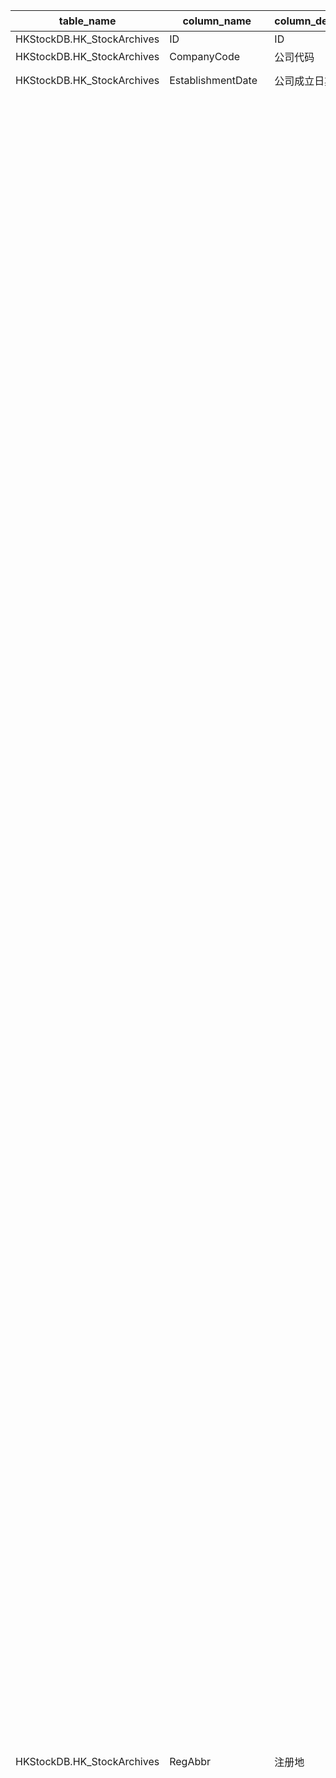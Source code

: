 | table_name | column_name | column_description | 注释| Annotation | 数据示例 |
|---|---|---|---|---|---|
| HKStockDB.HK_StockArchives | ID| ID | || 177497979062 |
| HKStockDB.HK_StockArchives | CompanyCode | 公司代码 | || 1000143|
| HKStockDB.HK_StockArchives | EstablishmentDate | 公司成立日期 | || 1989-11-22 12:00:00.000|
| HKStockDB.HK_StockArchives | RegAbbr | 注册地 | 注册地点(RegAbbr)与(CT_SystemConst)表中的DM字段关联，令LB = 1023，得到注册地点的具体描述：3-中国港澳台，4-中东地区，7-国际，100-亚洲，101-阿富汗，102-巴林，103-孟加拉国，104-不丹，105-文莱，106-缅甸，107-柬埔寨，108-塞浦路斯，109-朝鲜，110-中国香港，111-印度，112-印度尼西亚，113-伊朗，114-伊拉克，115-以色列，116-日本，117-约旦，118-科威特，119-老挝，120-黎巴嫩，121-中国澳门，122-马来西亚，123-马尔代夫，124-蒙古，125-尼泊尔，126-阿曼，127-巴基斯坦，128-巴勒斯坦，129-菲律宾，130-卡塔尔，131-沙特阿拉伯，132-新加坡，133-韩国，134-斯里兰卡，135-叙利亚，136-泰国，137-土耳其，138-阿拉伯联合酋长国，139-也门共和国，141-越南，142-中国，143-中国台湾，144-东帝汶，199-亚洲其他，200-非洲，201-阿尔及利亚，202-安哥拉，203-贝宁，204-博茨瓦那，205-布隆迪，206-喀麦隆，207-加那利群岛，208-佛得角，209-中非，210-塞卜泰(休达)，211-乍得，212-科摩罗，213-刚果，214-吉布提，215-埃及，216-赤道几内亚，217-埃塞俄比亚，218-加蓬，219-冈比亚，220-加纳，221-几内亚，222-几内亚(比绍)，223-科特迪瓦，224-肯尼亚，225-利比里亚，226-利比亚，227-马达加斯加，228-马拉维，229-马里，230-毛里塔尼亚，231-毛里求斯，232-摩洛哥，233-莫桑比克，234-纳米比亚，235-尼日尔，236-尼日利亚，237-留尼汪，238-卢旺达，239-圣多美和普林西比，240-塞内加尔，241-塞舌尔，242-塞拉利昂，243-索马里，244-南非，245-西撒哈拉，246-苏丹，247-坦桑尼亚，248-多哥，249-突尼斯，250-乌干达，251-布基纳法索，252-扎伊尔，253-赞比亚，254-津巴布韦，255-莱索托，256-梅利利亚，257-斯威士兰，258-厄立特里亚，259-马约特岛，260-刚果民主共和国，299-非洲其他，300-欧洲，301-比利时，302-丹麦，303-英国，304-德国，305-法国，306-爱尔兰，307-意大利，308-卢森堡，309-荷兰，310-希腊，311-葡萄牙，312-西班牙，313-阿尔巴尼亚，314-安道尔，315-奥地利，316-保加利亚，318-芬兰，320-直布罗陀，321-匈牙利，322-冰岛，323-列支敦士登，324-马耳他，325-摩纳哥，326-挪威，327-波兰，328-罗马尼亚，329-圣马力诺，330-瑞典，331-瑞士，334-爱沙尼亚，335-拉脱维亚，336-立陶宛，337-格鲁吉亚，338-亚美尼亚，339-阿塞拜疆，340-白俄罗斯，341-哈萨克斯坦，342-吉尔吉斯，343-摩尔多瓦，344-俄罗斯，345-塔吉克斯坦，346-土库曼斯坦，347-乌克兰，348-乌兹别克斯坦，349-南斯拉夫联盟共和国，350-斯洛文尼亚共和国，351-克罗地亚共和国，352-捷克共和国，353-斯洛伐克共和国，354-前南斯拉夫马其顿共和国，355-波斯尼亚-黑塞哥维那共和国，356-法罗群岛，357-梵蒂冈城国，358-塞尔维亚和黑山，359-塞尔维亚共和国，360-黑山共和国，361-苏联，399-欧洲其他，400-拉丁美洲，401-安提瓜和巴布达，402-阿根廷，403-阿鲁巴岛，404-巴哈马，405-巴巴多斯，406-伯利兹，408-玻利维亚，409-博内尔，410-巴西，411-开曼群岛，412-智利，413-哥伦比亚，414-多米尼克，415-哥斯达黎加，416-古巴，417-库腊索岛，418-多米尼加共和国，419-厄瓜多尔，420-法属圭亚那，421-格林纳达，422-瓜德罗普，423-危地马拉，424-圭亚那，425-海地，426-洪都拉斯，427-牙买加，428-马提尼克，429-墨西哥，430-蒙特塞拉特，431-尼加拉瓜，432-巴拿马，433-巴拉圭，434-秘鲁，435-波多黎各，436-萨巴，437-圣卢西亚，438-圣马丁岛，439-圣文森特和格林纳丁斯，440-萨尔瓦多，441-苏里南，442-特立尼达和多巴哥，443-特克斯和凯科斯群岛，444-乌拉圭，445-委内瑞拉，446-英属维尔京群岛，447-圣其茨--尼维斯，448-荷属安地列斯群岛，499-拉丁美洲其他，500-北美洲，501-加拿大，502-美国，503-格陵兰，504-百慕大，505-泽西岛，599-北美洲其他，600-大洋洲，601-澳大利亚，602-库克群岛，603-斐济，604-盖比群岛，605-马克萨斯群岛，606-瑙鲁，607-新喀里多尼亚，608-瓦努阿图，609-新西兰，610-诺福克岛，611-巴布亚新几内亚，612-社会群岛，613-所罗门群岛，614-汤加，615-土阿莫土群岛，616-土布艾群岛，617-萨摩亚，618-基里巴斯，619-图瓦卢，620-密克罗尼西亚联邦，621-马绍尔群岛共和国，622-贝劳共和国，623-帕劳共和国，624-瓦利斯和浮图纳，625-法属波利尼西亚，626-圣皮埃尔和密克隆，699-大洋洲其他，701-国(地)别不详的，702-联合国和其他国际组织，703-亚太经济合作组织，704-东南亚国家联盟，705-欧洲联盟，706-独立国家联合体，707-经济合作与发展组织(OECD)，708-经合组织北美，709-经合组织亚洲大洋洲，710-经合组织欧洲，711-欧英EFTA，901-欧元区，903-欧盟15国，905-欧盟25国，906-欧盟27国，907-欧盟其他，909-全球。 | The registration location (RegAbbr) is associated with the DM field in the (CT_SystemConst) table, setting LB = 1023, the specific description of the registration location is as follows: 3-Hong Kong, Macau, and Taiwan, China, 4-Middle East, 7-International, 100-Asia, 101-Afghanistan, 102-Bahrain, 103-Bangladesh, 104-Bhutan, 105-Brunei, 106-Myanmar, 107-Cambodia, 108-Cyprus, 109-North Korea, 110-Hong Kong, China, 111-India, 112-Indonesia, 113-Iran, 114-Iraq, 115-Israel, 116-Japan, 117-Jordan, 118-Kuwait, 119-Laos, 120-Lebanon, 121-Macau, China, 122-Malaysia, 123-Maldives, 124-Mongolia, 125-Nepal, 126-Oman, 127-Pakistan, 128-Palestine, 129-Philippines, 130-Qatar, 131-Saudi Arabia, 132-Singapore, 133-South Korea, 134-Sri Lanka, 135-Syria, 136-Thailand, 137-Turkey, 138-United Arab Emirates, 139-Yemen Republic, 141-Vietnam, 142-China, 143-Taiwan, China, 144-East Timor, 199-Other Asia, 200-Africa, 201-Algeria, 202-Angola, 203-Benin, 204-Botswana, 205-Burundi, 206-Cameroon, 207-Canary Islands, 208-Cape Verde, 209-Central Africa, 210-Septa (Xueta), 211-Chad, 212-Comoros, 213-Congo, 214-Djibouti, 215-Egypt, 216-Equatorial Guinea, 217-Ethiopia, 218-Gabon, 219-Gambia, 220-Ghana, 221-Guinea, 222-Guinea-Bissau, 223-Côte d'Ivoire, 224-Kenya, 225-Liberia, 226-Libya, 227-Madagascar, 228-Malawi, 229-Mali, 230-Mauritania, 231-Mauritius, 232-Morocco, 233-Mozambique, 234-Namibia, 235-Niger, 236-Nigeria, 237-Reunion, 238-Rwanda, 239-São Tomé and Príncipe, 240-Senegal, 241-Seychelles, 242-Sierra Leone, 243-Somalia, 244-South Africa, 245-Western Sahara, 246-Sudan, 247-Tanzania, 248-Togo, 249-Tunisia, 250-Uganda, 251-Burkina Faso, 252-Zaire, 253-Zambia, 254-Zimbabwe, 255-Lesotho, 256-Melilla, 257-Swaziland, 258-Eritrea, 259-Mayotte, 260-Democratic Republic of the Congo, 299-Other Africa, 300-Europe, 301-Belgium, 302-Denmark, 303-United Kingdom, 304-Germany, 305-France, 306-Ireland, 307-Italy, 308-Luxembourg, 309-Netherlands, 310-Greece, 311-Portugal, 312-Spain, 313-Albania, 314-Andorra, 315-Austria, 316-Bulgaria, 318-Finland, 320-Gibraltar, 321-Hungary, 322-Iceland, 323-Liechtenstein, 324-Malta, 325-Monaco, 326-Norway, 327-Poland, 328-Romania, 329-San Marino, 330-Sweden, 331-Switzerland, 334-Estonia, 335-Latvia, 336-Lithuania, 337-Georgia, 338-Armenia, 339-Azerbaijan, 340-Belarus, 341-Kazakhstan, 342-Kyrgyzstan, 343-Moldova, 344-Russia, 345-Tajikistan, 346 | 504|
| HKStockDB.HK_StockArchives | Business| 公司业务 | || 深圳国际控股有限公司是一家主要从事收费公路业务的投资 |
| HKStockDB.HK_StockArchives | InduCHKE| 所属行业-港交所| 所属行业-港交所（InduCHKE）:目前字段在该表已经不维护。| Industry - HKEX (InduCHKE): The current field is no longer maintained in this table. | 900|
| HKStockDB.HK_StockArchives | InduCHS | 所属行业-恒生| 所属行业-恒生（InduCHS）：目前字段在该表已经不维护，可以在 港股公司行业划分表HK_ExgIndustry获取到对应的行业分类。 | Industry - Hang Seng (InduCHS): The current field is no longer maintained in this table and the corresponding industry classification can be obtained from the HK_ExgIndustry table for stock companies in Hong Kong.| 10304|
| HKStockDB.HK_StockArchives | Chairman| 主席 | || 李海涛 |
| HKStockDB.HK_StockArchives | CompanySecretary| 公司秘书 | || 刘旺新\林婉玲|
| HKStockDB.HK_StockArchives | CertifiedAccountant | 合资格会计师 | || null |
| HKStockDB.HK_StockArchives | RegisteredOffice| 注册办事处 | || Clarendon House, 2 Church Stre |
| HKStockDB.HK_StockArchives | GeneralOffice | 总办事处及主要营业地点 | || 九龙尖沙咀东部科学馆道1号康宏广场南座22楼2206-220|
| HKStockDB.HK_StockArchives | Registrars| 股份过户处(香港) | || 登捷时有限公司(香港湾仔告士打道56号东亚银行港湾中心地下) |
| HKStockDB.HK_StockArchives | Tel | 电话 | || (0755)83079990;(0755)83079999; |
| HKStockDB.HK_StockArchives | Fax | 传真 | || (0755)83079988;(852)27395123 |
| HKStockDB.HK_StockArchives | Eail| 邮箱 | || info@szihl.com |
| HKStockDB.HK_StockArchives | Website | 公司网址 | || http://www.szihl.com |
| HKStockDB.HK_StockArchives | BriefIntroduction | 公司简介 | || 本集团以粤港澳大湾区、长三角、京津冀以及主要物流节点 |
| HKStockDB.HK_StockArchives | XGRQ| 修改日期 | || 2024-10-21 09:51:01.550|
| HKStockDB.HK_StockArchives | JSID| JSID | || 783051438288 |
| HKStockDB.HK_StockArchives | CompanyType | 企业类别 | 公司类别(CompanyType)与(CT_SystemConst)表中的DM字段关联，令LB = 1501，得到公司类别的具体描述：1-境内注册内地国资控制，2-境内注册内地个人控制，5-境外注册内地国资控制，6-境外注册内地个人控制，9-其他。| The company category (CompanyType) is associated with the DM field in the (CT_SystemConst) table, with LB set to 1501, the specific description of the company category is as follows: 1-Inland registered, controlled by inland state-owned assets, 2-Inland registered, controlled by inland individuals, 5-Overseas registered, controlled by inland state-owned assets, 6-Overseas registered, controlled by inland individuals, 9-Other.| 5|
| HKStockDB.HK_StockArchives | CompanyTypeDesc | 公司类别描述 | || 境外注册内地国资控制 |
| HKStockDB.HK_StockArchives | ChiName | 中文名称 | || 深圳国际控股有限公司 |
| HKStockDB.HK_StockArchives | AuditInstitution| 审计机构 | || 德勤·关黄陈方会计师行|
| HKStockDB.HK_StockArchives | RegCapital| 注册资本(元) | || 300000.0 |
| HKStockDB.HK_StockArchives | RegCapitalCurrency| 注册资本货币单位 | 注册资本货币单位(RegCapitalCurrency)与(CT_SystemConst)表中的DM字段关联，令LB = 1548，得到注册资本货币单位的具体描述：1000-美元，1100-港元，1110-印度卢比，1120-印度尼西亚卢比，1130-伊朗里亚尔，1140-波兰兹罗提，1150-匈牙利福林，1160-日本元，1161-欧洲日元(离岸)，1170-约旦第纳尔，1180-科威特第纳尔，1190-阿联酋迪拉姆，1200-亚美尼亚德拉姆，1210-澳门元，1220-马来西亚林吉特，1230-安第列斯群岛盾，1240-安哥拉宽扎，1250-尼泊尔卢比，1260-哈萨克斯坦坚戈，1270-巴基斯坦卢比，1280-阿鲁巴岛弗罗林，1290-菲律宾比索，1300-阿塞拜疆马纳特，1310-波斯尼亚马克，1320-新加坡元，1330-韩国元，1340-孟加拉塔卡，1350-百慕大元，1360-泰国铢，1370-沙特里亚尔，1380-文莱林吉特，1390-不丹努尔特鲁姆，1400-博茨瓦纳普拉，1410-白俄罗斯卢布，1420-人民币元，1430-台湾元，1440-伯利兹元，1450-南苏丹镑，1460-世界投资报告法郎，1470-佛得角埃斯库多，1480-厄立特里亚纳克法，1490-埃塞俄比亚比尔，1500-福克兰群岛镑，1510-格鲁吉亚拉里，1520-直布罗陀镑，1530-克罗地亚库纳，1540-以色列新谢克尔，1550-吉尔吉斯斯坦索姆，1560-开曼群岛元，1570-莱索托马洛蒂，1580-摩尔多瓦列伊，1590-马其顿第纳尔，1600-蒙古图格里克，1610-马拉维克瓦查，1620-梅蒂卡尔，1630-纳米比亚元，1640-巴布亚新几内亚基那，1650-塞尔维亚第纳尔，1660-圣赫勒拿群岛磅，1670-圣多美和普林西比多布拉，1680-太平洋法郎，1690-非共体法郎，1700-斯威士兰里兰吉尼，1710-塔吉克斯坦索莫尼，1720-土库曼斯坦马纳特，1730-汤加潘加，1740-乌克兰格里夫纳，1750-乌兹别克斯坦苏姆，1760-瓦努阿图瓦图，1770-萨摩亚塔拉，1780-中非金融合作法郎，1790-东加勒比元，1800-哈萨克斯坦腾格(废弃)，1810-人民币(离岸)，2470-坦桑尼亚先令，3000-欧元，3010-比利时法郎，3020-丹麦克朗，3030-英镑，3040-德国马克，3050-法国法郎，3070-意大利里拉，3090-荷兰盾，3120-西班牙比塞塔，3150-奥地利先令，3180-芬兰马克，3260-挪威克朗，3300-瑞典克朗，3310-瑞士法郎，3311-记帐瑞士法郎，3313-清算瑞士法郎，3440-俄罗斯卢布，4100-巴西雷亚尔，4290-墨西哥比索，5010-加拿大元，6010-澳大利亚元，6090-新西兰元，7101-刚果法郎，7103-尼日利亚奈拉，7105-越南盾，7107-肯尼亚先令，7109-卢森堡法郎，7111-摩洛哥迪拉姆，7113-南非兰特，7115-斯里兰卡卢比，7117-新苏丹磅，7119-也门里亚尔(废弃)，7121-爱尔兰镑，8000-阿尔巴尼亚列克，8010-阿尔及利亚第纳尔，8020-阿富汗尼，8030-阿根廷比索，8040-也门里亚尔，8050-阿曼里亚尔，8060-埃及镑，8070-巴巴多斯元，8080-巴哈马元，8090-巴拉圭瓜拉尼，8100-巴林第纳尔，8110-巴拿马巴波亚，8120-保加利亚列弗，8130-冰岛克朗，8140-波兰兹罗提(废弃)，8150-玻利维亚诺，8160-布隆迪法郎，8170-朝鲜圆，8180-赤道几内亚埃奎勒，8190-多米尼加比索，8200-厄瓜多尔苏克雷，8210-斐济元，8220-冈比亚法拉西，8230-哥伦比亚比索，8240-哥斯达黎加科朗，8250-古巴比索，8260-圭亚那元，8270-海地古德，8280-洪都拉斯伦皮拉，8290-吉布提法郎，8300-几内亚法郎，8310-几内亚比索，8320-加纳塞地，8330-柬埔寨瑞尔，8340-捷克克朗，8350-津巴布韦元，8360-卡塔尔里亚尔，8370-科摩罗法郎，8380-老挝基普，8390-黎巴嫩镑，8400-利比里亚元，8410-利比亚第纳尔，8420-卢旺达法郎，8430-罗马尼亚列伊，8440-马达加斯加阿里亚里，8450-马尔代夫卢比，8460-马耳他镑，8470-毛里求斯卢比，8480-毛里塔尼亚乌吉亚，8490-秘鲁新索尔，8500-缅甸元，8510-也门第纳尔，8520-南斯拉夫新第纳尔，8530-尼加拉瓜科多巴，8540-埃斯库多，8550-萨尔瓦多科朗，8560-塞拉里昂利昂，8570-塞浦路斯镑，8580-塞舌尔卢比，8590-沙特阿拉伯亚尔(废弃)，8600-苏里南元，8610-所罗门元，8620-索马里先令，8630-特立尼达多巴哥元，8640-突尼斯第纳尔，8650-土耳其里拉，8660-危地马拉格查尔，8670-委内瑞拉玻利瓦尔，8680-乌干达先令，8690-乌拉圭新比索，8700-希腊德拉马克，8710-匈牙利福林(废弃)，8720-叙利亚镑，8730-牙买加元，8740-伊拉克第纳尔，8750-赞比亚克瓦查，8760-扎伊尔，8770-智利比索，8780-玻利维亚Mvdol基金，8790-智利CUF基金，8800-哥伦比亚实际价值单位，8810-古巴可兑换比索，8820-墨西哥UDI基金，8830-莫桑比克梅蒂卡尔(废弃)，8840-东帝汶埃斯库多，9000-本币(废弃)，9900-其他货币，9901-本地货币，9990-特别提款权，9999-各币种折合美元。| The registered capital currency unit (RegCapitalCurrency) is associated with the DM field in the CT_SystemConst table. When LB = 1548, the specific description of the registered capital currency unit is as follows: 1000-USD, 1100-HKD, 1110-Indian Rupee, 1120-Indonesian Rupiah, 1130-Iranian Rial, 1140-Polish Zloty, 1150-Hungarian Forint, 1160-Japanese Yen, 1161-European Yen (offshore), 1170-Jordanian Dinar, 1180-Kuwaiti Dinar, 1190-Emirati Dirham, 1200-Armenian Dram, 1210-Macao Pataca, 1220-Malaysian Ringgit, 1230-Netherlands Antillean Guilder, 1240-Angolan Kwanza, 1250-Nepalese Rupee, 1260-Kazakhstani Tenge, 1270-Pakistani Rupee, 1280-Aruba Florin, 1290-Philippine Peso, 1300-Azerbaijani Manat, 1310-Bosnia and Herzegovina Convertible Mark, 1320-Singapore Dollar, 1330-Korean Won, 1340-Bangladeshi Taka, 1350-Bermuda Dollar, 1360-Thai Baht, 1370-Saudi Riyal, 1380-Brunei Dollar, 1390-Bhutanese Ngultrum, 1400-Botswana Pula, 1410-Belarusian Ruble, 1420-Chinese Yuan, 1430-Taiwan Dollar, 1440-Belize Dollar, 1450-South Sudan Pound, 1460-World Investment Report Franc, 1470-Cape Verdean Escudo, 1480-Eritrean Nakfa, 1490-Ethiopian Birr, 1500-Falkland Islands Pound, 1510-Georgian Lari, 1520-Gibraltar Pound, 1530-Croatian Kuna, 1540-Israeli New Shekel, 1550-Kyrgyzstani Som, 1560-Cayman Islands Dollar, 1570-Lesotho Loti, 1580-Moldovan Leu, 1590-Macedonian Denar, 1600-Mongolian Tugrik, 1610-Malawian Kwacha, 1620-Metical, 1630-Namibian Dollar, 1640-Papua New Guinea Kina, 1650-Serbian Dinar, 1660-St. Helena Pound, 1670-São Tomé and Príncipe Dobra, 1680-Pacific Franc, 1690-CFA Franc BCEAO, 1700-Swaziland Lilangeni, 1710-Tajikistani Somoni, 1720-Turkmenistani Manat, 1730-Tongan Pa'anga, 1740-Ukrainian Hryvnia, 1750-Uzbekistani Sum, 1760-Vanuatu Vatu, 1770-Samoan Tala, 1780-CFA Franc BEAC, 1790-East Caribbean Dollar, 1800-Kazakhstani Tenge (abolished), 1810-Offshore Chinese Yuan, 2470-Tanzanian Shilling, 3000-Euro, 3010-Belgian Franc, 3020-Danish Krone, 3030-British Pound, 3040-German Mark, 3050-French Franc, 3070-Italian Lira, 3090-Dutch Guilder, 3120-Spanish Peseta, 3150-Austrian Schilling, 3180-Finnish Markka, 3260-Norwegian Krone, 3300-Swedish Krona, 3310-Swiss Franc, 3311-Swiss Franc (accounting), 3313-Swiss Franc (clearing), 3440-Russian Ruble, 4100-Brazilian Real, 4290-Mexican Peso, 5010-Canadian Dollar, 6010-Australian Dollar, 6090-New Zealand Dollar, 7101-Congolese Franc, 7103-Nigerian Naira, 7105-Vietnamese Dong, 7107-Kenyan Shilling, 7109-Luxembourg Franc, 7111-Moroccan Dirham, 7113-South African Rand, 7115-Sri Lankan Rupee, 7117-New Sudanese Pound, | 1100 |
